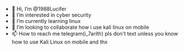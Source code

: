 - 👋 Hi, I’m @1988Lucifer
- 👀 I’m interested in cyber security 
- 🌱 I’m currently learning linux
- 💞️ I’m looking to collaborate how i use kali linux on mobile 
- 📫 How to reach me telegram(i_7arith)
  pls don't text unless you know how to use Kali Linux on mobile and thx
<!---
1988Lucifer/1988Lucifer is a ✨ special ✨ repository because its `README.md` (this file) appears on your GitHub profile.
You can click the Preview link to take a look at your changes.
--->

